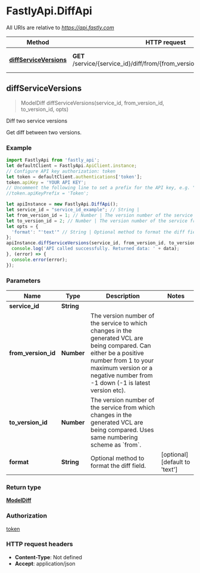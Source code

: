 # FastlyApi.DiffApi

All URIs are relative to *https://api.fastly.com*

Method | HTTP request | Description
------------- | ------------- | -------------
[**diffServiceVersions**](DiffApi.md#diffServiceVersions) | **GET** /service/{service_id}/diff/from/{from_version_id}/to/{to_version_id} | Diff two service versions



## diffServiceVersions

> ModelDiff diffServiceVersions(service_id, from_version_id, to_version_id, opts)

Diff two service versions

Get diff between two versions.

### Example

```javascript
import FastlyApi from 'fastly_api';
let defaultClient = FastlyApi.ApiClient.instance;
// Configure API key authorization: token
let token = defaultClient.authentications['token'];
token.apiKey = 'YOUR API KEY';
// Uncomment the following line to set a prefix for the API key, e.g. "Token" (defaults to null)
//token.apiKeyPrefix = 'Token';

let apiInstance = new FastlyApi.DiffApi();
let service_id = "service_id_example"; // String | 
let from_version_id = 1; // Number | The version number of the service to which changes in the generated VCL are being compared. Can either be a positive number from 1 to your maximum version or a negative number from -1 down (-1 is latest version etc).
let to_version_id = 2; // Number | The version number of the service from which changes in the generated VCL are being compared. Uses same numbering scheme as `from`.
let opts = {
  'format': "'text'" // String | Optional method to format the diff field.
};
apiInstance.diffServiceVersions(service_id, from_version_id, to_version_id, opts).then((data) => {
  console.log('API called successfully. Returned data: ' + data);
}, (error) => {
  console.error(error);
});

```

### Parameters


Name | Type | Description  | Notes
------------- | ------------- | ------------- | -------------
 **service_id** | **String**|  | 
 **from_version_id** | **Number**| The version number of the service to which changes in the generated VCL are being compared. Can either be a positive number from 1 to your maximum version or a negative number from -1 down (-1 is latest version etc). | 
 **to_version_id** | **Number**| The version number of the service from which changes in the generated VCL are being compared. Uses same numbering scheme as &#x60;from&#x60;. | 
 **format** | **String**| Optional method to format the diff field. | [optional] [default to &#39;text&#39;]

### Return type

[**ModelDiff**](ModelDiff.md)

### Authorization

[token](../README.md#token)

### HTTP request headers

- **Content-Type**: Not defined
- **Accept**: application/json

